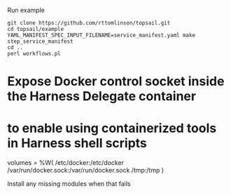 Run example

```
git clone https://github.com/rttomlinson/topsail.git
cd topsail/example
YAML_MANIFEST_SPEC_INPUT_FILENAME=service_manifest.yaml make step_service_manifest 
cd ..  
perl workflows.pl  
```

# Expose Docker control socket inside the Harness Delegate container
# to enable using containerized tools in Harness shell scripts
volumes = %W(
  /etc/docker:/etc/docker
  /var/run/docker.sock:/var/run/docker.sock
  /tmp:/tmp
)

Install any missing modules when that fails